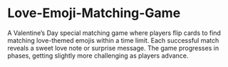# Love-Emoji-Matching-Game
A Valentine’s Day special matching game where players flip cards to find matching love-themed emojis within a time limit. Each successful match reveals a sweet love note or surprise message. The game progresses in phases, getting slightly more challenging as players advance.

